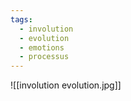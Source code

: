 ```yaml
---
tags:
  - involution
  - evolution
  - emotions
  - processus
---
```

![[involution evolution.jpg]]
